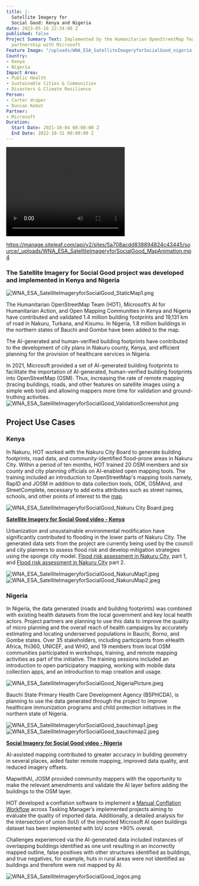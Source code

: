 ```yaml
---
title: |-
  Satellite Imagery for
  Social Good: Kenya and Nigeria
date: 2023-05-16 22:34:00 Z
published: false
Project Summary Text: Implemented by the Humanitarian OpenStreetMap Team (HOT) in
  partnership with Microsoft
Feature Image: "/uploads/WNA_ESA_SatelliteImageryforSocialGood_nigeria-map-2-faded-1920x1080-05aec0.png"
Country:
- Kenya
- Nigeria
Impact Area:
- Public Health
- Sustainable Cities & Communities
- Disasters & Climate Resilience
Person:
- Carter draper
- Duncan Kebut
Partner:
- Microsoft
Duration:
  Start Date: 2021-10-04 00:00:00 Z
  End Date: 2022-10-31 00:00:00 Z
---
```


<video width="320" height="240" controls>
<source src="https://manage.siteleaf.com/api/v2/sites/5a708acdd838894824c43445/source/_uploads/WNA_ESA_SatelliteImageryforSocialGood_MapAnimation.mp4" type="video/mp4"> Your browser does not support the video tag.
</video>

https://manage.siteleaf.com/api/v2/sites/5a708acdd838894824c43445/source/_uploads/WNA_ESA_SatelliteImageryforSocialGood_MapAnimation.mp4

### The Satellite Imagery for Social Good project was developed and implemented in Kenya and Nigeria

![WNA_ESA_SatelliteImageryforSocialGood_StaticMap1.png](/uploads/WNA_ESA_SatelliteImageryforSocialGood_StaticMap1.png)

The Humanitarian OpenStreetMap Team (HOT), Microsoft’s AI for Humanitarian Action, and Open Mapping Communities in Kenya and Nigeria have contributed and validated 1.4 million building footprints and 19,131 km of road in Nakuru, Turkana, and Kisumu. In Nigeria, 1.8 million buildings in the northern states of Bauchi and Gombe have been added to the map.

The AI-generated and human-verified building footprints have contributed to the development of city plans in Nakuru county, Kenya, and efficient planning for the provision of healthcare services in Nigeria.

In 2021, Microsoft provided a set of AI-generated building footprints to facilitate the importation of AI-generated, human-verified building footprints into OpenStreetMap (OSM). Thus, increasing the rate of remote mapping (tracing buildings, roads, and other features on satellite images using a simple web tool) and allowing mappers more time for validation and ground-truthing activities.
![WNA_ESA_SatelliteImageryforSocialGood_ValidationScreenshot.png](/uploads/WNA_ESA_SatelliteImageryforSocialGood_ValidationScreenshot.png)

## Project Use Cases

### Kenya

In Nakuru, HOT worked with the Nakuru City Board to generate building footprints, road data, and community-identified flood-prone areas in Nakuru City. Within a period of ten months, HOT trained 20 OSM members and six county and city planning officials on AI-enabled open mapping tools. The training included an introduction to OpenStreetMap's mapping tools namely, RapID and JOSM in addition to data collection tools, ODK, OSMAnd, and StreetComplete, necessary to add extra attributes such as street names, schools, and other points of interest to the [map](https://drive.google.com/file/d/1EkM31FVjKP29bgQa8a9XtCYR_zVW0CKv/view?usp=sharing).

![WNA_ESA_SatelliteImageryforSocialGood_Nakuru City Board.jpeg](/uploads/WNA_ESA_SatelliteImageryforSocialGood_Nakuru%20City%20Board.jpeg)

**[Satellite Imagery for Social Good video - Kenya](https://drive.google.com/file/d/1tAYBVbkqQGPmcXaZeuKhnZJ-RXyxyjS7/view?usp=sharing)**

Urbanization and unsustainable environmental modification have significantly contributed to flooding in the lower parts of Nakuru City. The generated data sets from the project are currently being used by the council and city planners to assess flood risk and develop mitigation strategies using the sponge city model. [Flood risk assessment in Nakuru City](https://drive.google.com/file/d/161ap157zvs54caIz3h_Jevh8rYZRMJUj/view?usp=sharing), part 1, and [Flood risk assessment in Nakuru City](https://drive.google.com/file/d/1OUHj7QRdT5OIINpsrbvTM2jg0_E9dlzP/view?usp=sharing) part 2.

![WNA_ESA_SatelliteImageryforSocialGood_NakuruMap1.jpeg](/uploads/WNA_ESA_SatelliteImageryforSocialGood_NakuruMap1.jpeg)![WNA_ESA_SatelliteImageryforSocialGood_NakuruMap2.jpeg](/uploads/WNA_ESA_SatelliteImageryforSocialGood_NakuruMap2.jpeg)

### Nigeria

In Nigeria, the data generated (roads and building footprints) was combined with existing health datasets from the local government and key local health actors. Project partners are planning to use this data to improve the quality of micro planning and the overall reach of health campaigns by accurately estimating and locating underserved populations in Bauchi, Borno, and Gombe states. Over 35 stakeholders, including participants from eHealth Africa, fhi360, UNICEF, and WHO, and 19 members from local OSM communities participated in workshops, training, and remote mapping activities as part of the initiative. The training sessions included an introduction to open participatory mapping, working with mobile data collection apps, and an introduction to map creation and usage.

![WNA_ESA_SatelliteImageryforSocialGood_NigeriaPicture.jpeg](/uploads/WNA_ESA_SatelliteImageryforSocialGood_NigeriaPicture.jpeg)

Bauchi State Primary Health Care Development Agency (BSPHCDA), is planning to use the data generated through the project to improve healthcare immunization programs and child protection initiatives in the northern state of Nigeria.

![WNA_ESA_SatelliteImageryforSocialGood_bauchimap1.jpeg](/uploads/WNA_ESA_SatelliteImageryforSocialGood_bauchimap1.jpeg)
![WNA_ESA_SatelliteImageryforSocialGood_bauchimap2.jpeg](/uploads/WNA_ESA_SatelliteImageryforSocialGood_bauchimap2.jpeg)

**[Social Imagery for Social Good video - Nigeria](https://drive.google.com/file/d/1GMcvbRQspxGRP1ebhVGYZ8ZC88R-FPpn/view)**

AI-assisted mapping contributed to greater accuracy in building geometry in several places, aided faster remote mapping, improved data quality, and reduced imagery offsets.

MapwithAI, JOSM provided community mappers with the opportunity to make the relevant amendments and validate the AI layer before adding the buildings to the OSM layer.

HOT developed a conflation software to implement a [Manual Conflation Workflow](https://docs.google.com/document/d/1B5C2JLlal8kPUKaPDuUQOuQ3_16nf2ZLvqhMy0-lMNA/edit#heading=h.7p6r4h2jwv9j) across Tasking Manager’s implemented projects aiming to evaluate the quality of imported data. Additionally, a detailed analysis for the intersection of union (IoU) of the imported Microsoft AI open buildings dataset has been implemented with IoU score \+90% overall.

Challenges experienced via the AI-generated data included instances of overlapping buildings identified as one unit resulting in an incorrectly mapped outline, false positives with other structures identified as buildings, and true negatives, for example, huts in rural areas were not identified as buildings and therefore were not mapped by AI.

![WNA_ESA_SatelliteImageryforSocialGood_logos.png](/uploads/WNA_ESA_SatelliteImageryforSocialGood_logos.png)